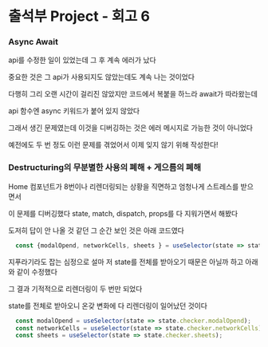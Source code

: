 # 출석부 Project - 회고 6

### Async Await
api를 수정한 일이 있었는데 그 후 계속 에러가 났다

중요한 것은 그 api가 사용되지도 않았는데도 계속 나는 것이었다

다행히 그리 오랜 시간이 걸리진 않았지만 코드에서 복붙을 하느라 await가 따라왔는데

api 함수엔 async 키워드가 붙어 있지 않았다

그래서 생긴 문제였는데 이것을 디버깅하는 것은 에러 메시지로 가능한 것이 아니었다

예전에도 두 번 정도 이런 문제를 겪었어서 이제 잊지 않기 위해 작성한다!

### Destructuring의 무분별한 사용의 폐해 + 게으름의 폐해
Home 컴포넌트가 8번이나 리렌더링되는 상황을 직면하고 엄청나게 스트레스를 받으면서

이 문제를 디버깅했다 state, match, dispatch, props를 다 지워가면서 해봤다

도저히 답이 안 나올 것 같던 그 순간 보인 것은 아래 코드였다

```js
  const {modalOpend, networkCells, sheets } = useSelector(state => state.checker);
```
지푸라기라도 잡는 심정으로 설마 저 state를 전체를 받아오기 때문은 아닐까 하고 아래와 같이 수정했다

그 결과 기적적으로 리렌더링이 두 번만 되었다

state를 전체로 받아오니 온갖 변화에 다 리렌더링이 일어났던 것이다

```js
  const modalOpend = useSelector(state => state.checker.modalOpend);
  const networkCells = useSelector(state => state.checker.networkCells);
  const sheets = useSelector(state => state.checker.sheets);
```
